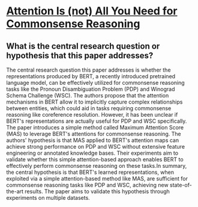 # [Attention Is (not) All You Need for Commonsense Reasoning](https://arxiv.org/abs/1905.13497)

## What is the central research question or hypothesis that this paper addresses?

The central research question this paper addresses is whether the representations produced by BERT, a recently introduced pretrained language model, can be effectively utilized for commonsense reasoning tasks like the Pronoun Disambiguation Problem (PDP) and Winograd Schema Challenge (WSC). The authors propose that the attention mechanisms in BERT allow it to implicitly capture complex relationships between entities, which could aid in tasks requiring commonsense reasoning like coreference resolution. However, it has been unclear if BERT's representations are actually useful for PDP and WSC specifically. The paper introduces a simple method called Maximum Attention Score (MAS) to leverage BERT's attentions for commonsense reasoning. The authors' hypothesis is that MAS applied to BERT's attention maps can achieve strong performance on PDP and WSC without extensive feature engineering or annotated knowledge bases. Their experiments aim to validate whether this simple attention-based approach enables BERT to effectively perform commonsense reasoning on these tasks.In summary, the central hypothesis is that BERT's learned representations, when exploited via a simple attention-based method like MAS, are sufficient for commonsense reasoning tasks like PDP and WSC, achieving new state-of-the-art results. The paper aims to validate this hypothesis through experiments on multiple datasets.
